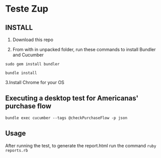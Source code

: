 # Teste Zup

## INSTALL
1. Download this repo

2. From with in unpacked folder, run these commands to install Bundler and Cucumber

`sudo gem install bundler`

`bundle install`

3.Install Chrome for your OS

## Executing a desktop test for Americanas' purchase flow 
`bundle exec cucumber --tags @checkPurchaseFlow -p json`


## Usage
  After running the test, to generate the report.html run the command `ruby reports.rb`
    
